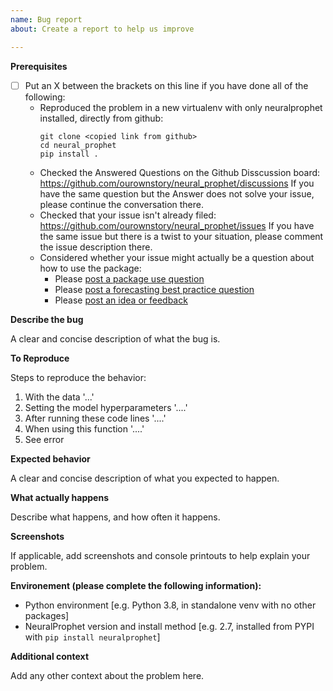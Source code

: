 ```yaml
---
name: Bug report
about: Create a report to help us improve

---
```


**Prerequisites**

* [ ] Put an X between the brackets on this line if you have done all of the following:
    * Reproduced the problem in a new virtualenv with only neuralprophet installed, directly from github:
      ```shell
      git clone <copied link from github>
      cd neural_prophet
      pip install .
      ```
    * Checked the Answered Questions on the Github Disscussion board: https://github.com/ourownstory/neural_prophet/discussions
      If you have the same question but the Answer does not solve your issue, please continue the conversation there.
    * Checked that your issue isn't already filed: https://github.com/ourownstory/neural_prophet/issues
      If you have the same issue but there is a twist to your situation, please comment the issue description there.
    * Considered whether your issue might actually be a question about how to use the package: 
      * Please [post a package use question](https://github.com/ourownstory/neural_prophet/discussions/categories/q-a-get-help-using-neuralprophet)
      * Please [post a forecasting best practice question](https://github.com/ourownstory/neural_prophet/discussions/categories/q-a-forecasting-best-practices)
      * Please [post an idea or feedback](https://github.com/ourownstory/neural_prophet/discussions/categories/ideas-feedback)

**Describe the bug**

A clear and concise description of what the bug is.

**To Reproduce**

Steps to reproduce the behavior:
1. With the data '...'
2. Setting the model hyperparameters '....'
3. After running these code lines '....'
4. When using this function '....'
5. See error

**Expected behavior**

A clear and concise description of what you expected to happen.


**What actually happens**

Describe what happens, and how often it happens.

**Screenshots**

If applicable, add screenshots and console printouts to help explain your problem.

**Environement (please complete the following information):**

 - Python environment [e.g. Python 3.8, in standalone venv with no other packages]
 - NeuralProphet version and install method [e.g. 2.7, installed from PYPI with `pip install neuralprophet`]

**Additional context**

Add any other context about the problem here.
